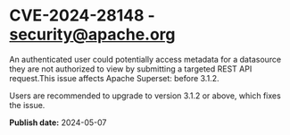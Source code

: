 # CVE-2024-28148 - security@apache.org

An authenticated user could potentially access metadata for a datasource they are not authorized to view by submitting a targeted REST API request.This issue affects Apache Superset: before 3.1.2.

Users are recommended to upgrade to version 3.1.2 or above, which fixes the issue.



**Publish date:** 2024-05-07
